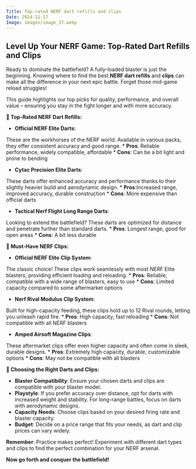 ```yaml
---
Title: Top-rated NERF dart refills and clips
Date: 2024-11-17
Image: images/image_37.webp
---
```


## Level Up Your NERF Game: Top-Rated Dart Refills and Clips

Ready to dominate the battlefield?  A fully-loaded blaster is just the beginning. Knowing where to find the best **NERF dart refills** and **clips** can make all the difference in your next epic battle.  Forget those mid-game reload struggles!

This guide highlights our top picks for quality, performance, and overall value – ensuring you stay in the fight longer and with more accuracy.

**🎯 Top-Rated NERF Dart Refills:**

* **Official NERF Elite Darts:** 

These are the workhorses of the NERF world. Available in various packs, they offer consistent accuracy and good range. 
    * **Pros**: Reliable performance, widely compatible, affordable
    * **Cons**: Can be a bit light and prone to bending

* **Cytac Precision Elite Darts**:

These darts offer enhanced accuracy and performance thanks to their slightly heavier build and aerodynamic design. 
    * **Pros**:Increased range, improved accuracy, durable construction
    * **Cons**: More expensive than official darts

* **Tactical Nerf Flight Long Range Darts**:

Looking to extend the battlefield? These darts are optimized for distance and penetrate further than standard darts.
    * **Pros**: Longest range, good for open areas
    * **Cons**:  A bit less durable

**🧰 Must-Have NERF Clips:**

* **Official NERF Elite Clip System**:

The classic choice! These clips work seamlessly with most NERF Elite blasters, providing efficient loading and reloading.
    * **Pros**: Reliable, compatible with a wide range of blasters, easy to use
    * **Cons**:  Limited capacity compared to some aftermarket options

* **Nerf Rival Modulus Clip System**:

Built for high-capacity feeding, these clips hold up to 12 Rival rounds, letting you unleash rapid fire.
    * **Pros**: High capacity, fast reloading
    * **Cons**:  Not compatible with all NERF blasters

* **Amped Airsoft Magazine Clips**:

These aftermarket clips offer even higher capacity and often come in sleek, durable designs. 
    * **Pros**:  Extremely high capacity, durable, customizable options
    * **Cons**:  May not be compatible with all blasters


**🤔 Choosing the Right Darts and Clips:**

* **Blaster Compatibility**: Ensure your chosen darts and clips are compatible with your blaster model.
* **Playstyle**: If you prefer accuracy over distance, opt for darts with increased weight and stability. For long-range battles, focus on darts with aerodynamic designs.  
* **Capacity Needs**:  Choose clips based on your desired firing rate and blaster capacity.
* **Budget**:  Decide on a price range that fits your needs, as dart and clip prices can vary widely.



**Remember**: Practice makes perfect! Experiment with different dart types and clips to find the perfect combination for your NERF arsenal.  


**Now go forth and conquer the battlefield!** 
